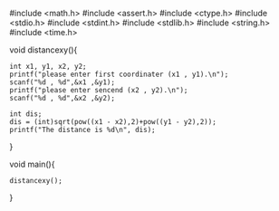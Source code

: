#include <math.h>
#include <assert.h>
#include <ctype.h>
#include <stdio.h>
#include <stdint.h>
#include <stdlib.h>
#include <string.h>
#include <time.h>

void distancexy(){

    int x1, y1, x2, y2;
    printf("please enter first coordinater (x1 , y1).\n");
    scanf("%d , %d",&x1 ,&y1);
    printf("please enter sencend (x2 , y2).\n");
    scanf("%d , %d",&x2 ,&y2);

    int dis;
    dis = (int)sqrt(pow((x1 - x2),2)+pow((y1 - y2),2));
    printf("The distance is %d\n", dis);

}

void main(){

    distancexy();

}
